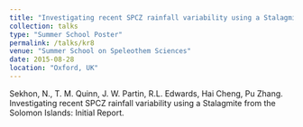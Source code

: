 ```yaml
---
title: "Investigating recent SPCZ rainfall variability using a Stalagmite from the Solomon Islands: Initial Report."
collection: talks
type: "Summer School Poster"
permalink: /talks/kr8
venue: "Summer School on Speleothem Sciences"
date: 2015-08-28
location: "Oxford, UK"
---
```


Sekhon, N., T. M. Quinn, J. W. Partin, R.L. Edwards, Hai Cheng, Pu Zhang. Investigating recent SPCZ rainfall variability using a Stalagmite from the Solomon Islands: Initial Report.
